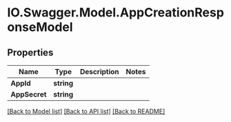 # IO.Swagger.Model.AppCreationResponseModel
## Properties

Name | Type | Description | Notes
------------ | ------------- | ------------- | -------------
**AppId** | **string** |  | 
**AppSecret** | **string** |  | 

[[Back to Model list]](../README.md#documentation-for-models) [[Back to API list]](../README.md#documentation-for-api-endpoints) [[Back to README]](../README.md)

